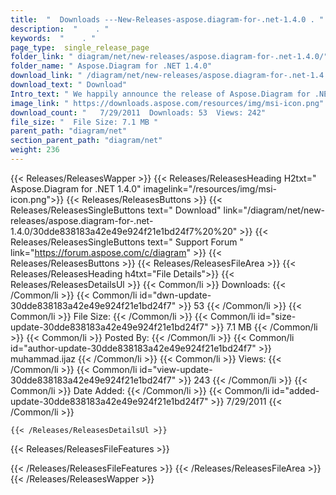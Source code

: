```yaml
---
title:  "  Downloads ---New-Releases-aspose.diagram-for-.net-1.4.0 . " 
description:  "    . " 
keywords:  "    . " 
page_type:  single_release_page
folder_link: " diagram/net/new-releases/aspose.diagram-for-.net-1.4.0/"
folder_name: " Aspose.Diagram for .NET 1.4.0"
download_link: " /diagram/net/new-releases/aspose.diagram-for-.net-1.4.0/30dde838183a42e49e924f21e1bd24f7"
download_text: " Download"
Intro_text: " We happily announce the release of Aspose.Diagram for .NET 1.4.0. This release i..."
image_link: " https://downloads.aspose.com/resources/img/msi-icon.png"
download_count: "   7/29/2011  Downloads: 53  Views: 242"
file_size: "  File Size: 7.1 MB "
parent_path: "diagram/net"
section_parent_path: "diagram/net"
weight: 236 
---
```


{{< Releases/ReleasesWapper >}}
  {{< Releases/ReleasesHeading H2txt=" Aspose.Diagram for .NET 1.4.0" imagelink="/resources/img/msi-icon.png">}}
  {{< Releases/ReleasesButtons >}}
    {{< Releases/ReleasesSingleButtons text=" Download" link="/diagram/net/new-releases/aspose.diagram-for-.net-1.4.0/30dde838183a42e49e924f21e1bd24f7%20%20" >}}
    {{< Releases/ReleasesSingleButtons text=" Support Forum " link="https://forum.aspose.com/c/diagram" >}}
  {{< Releases/ReleasesButtons >}}
  {{< Releases/ReleasesFileArea >}}
    {{< Releases/ReleasesHeading h4txt="File Details">}}
    {{< Releases/ReleasesDetailsUl >}}
            {{< Common/li  >}} Downloads: {{< /Common/li >}} 
      {{< Common/li id="dwn-update-30dde838183a42e49e924f21e1bd24f7" >}} 53 {{< /Common/li >}} 
      {{< Common/li  >}} File Size: {{< /Common/li >}} 
      {{< Common/li id="size-update-30dde838183a42e49e924f21e1bd24f7" >}} 7.1 MB {{< /Common/li >}} 
      {{< Common/li  >}} Posted By: {{< /Common/li >}} 
      {{< Common/li id="author-update-30dde838183a42e49e924f21e1bd24f7" >}} muhammad.ijaz {{< /Common/li >}} 
      {{< Common/li  >}} Views: {{< /Common/li >}} 
      {{< Common/li id="view-update-30dde838183a42e49e924f21e1bd24f7" >}} 243 {{< /Common/li >}} 
      {{< Common/li  >}} Date Added: {{< /Common/li >}} 
      {{< Common/li id="added-update-30dde838183a42e49e924f21e1bd24f7" >}} 7/29/2011 {{< /Common/li >}} 

    {{< /Releases/ReleasesDetailsUl >}}

  {{< Releases/ReleasesFileFeatures >}}
      
  {{< /Releases/ReleasesFileFeatures >}}
 {{< /Releases/ReleasesFileArea >}}
{{< /Releases/ReleasesWapper >}}


